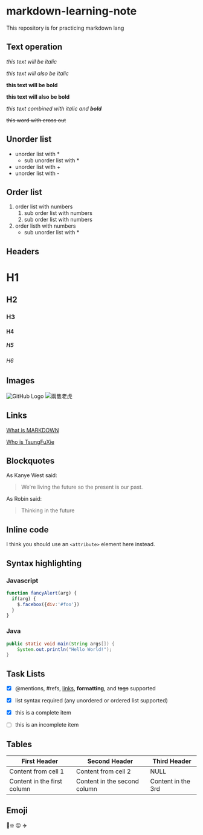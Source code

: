 # markdown-learning-note

This repository is for practicing markdown lang

## Text operation

*this text will be italic*

_this text will also be italic_

**this text will be bold**

__this text will also be bold__

_this text combined with italic and **bold**_

~~this word with cross out~~

## Unorder list

* unorder list with *
  * sub unorder list with *
* unorder list with +
* unorder list with -

## Order list

1. order list with numbers
    1. sub order list with numbers
    2. sub order list with numbers
2. order listh with numbers
    * sub unorder list with *

## Headers

# H1

## H2

### H3

#### H4

##### H5

###### H6

## Images

![GitHub Logo](https://miro.medium.com/max/1400/1*mtsk3fQ_BRemFidhkel3dA.png)
![兩隻老虎](https://c4.wallpaperflare.com/wallpaper/760/429/315/tiger-cubs-grass-2-bengal-tigers-wallpaper-preview.jpg)

## Links

[What is MARKDOWN](https://guides.github.com/features/mastering-markdown/)

[Who is TsungFuXie](https://github.com/tsungfuxie)

## Blockquotes

As Kanye West said:

> We're living the future so the present is our past.

As Robin said:
> Thinking in the future

## Inline code

I think you should use an `<attribute>` element here instead.

## Syntax highlighting

### Javascript

```javascript
function fancyAlert(arg) {
  if(arg) {
    $.facebox({div:'#foo'})
  }
}
```

### Java

```java
public static void main(String args[]) {
    System.out.println("Hello World!");
}
```

## Task Lists

* [x] @mentions, #refs, [links](), **formatting**, and <del>tags</del> supported

* [x] list syntax required (any unordered or ordered list supported)

* [x] this is a complete item

* [ ] this is an incomplete item

## Tables

First Header | Second Header | Third Header
------------ | ------------- | ------------
Content from cell 1 | Content from cell 2 | NULL
Content in the first column | Content in the second column | Content in the 3rd

## Emoji

🤠:sparkle:
:rage:
:airplane:
